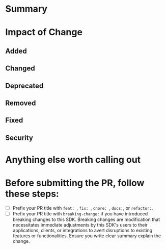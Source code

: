 # Summary
<!--- A short summary. This PR description is publicly viewable and will be part of Changelog on NPM -->


# Impact of Change
<!-- How this change will impact users and projects that integrate using this SDK? -->


<!-- Remove the H2 sections that are not applicable -->
## Added 
<!-- Section for new features. -->


## Changed
<!-- Section for changes in existing functionality. -->


## Deprecated
<!-- Section for soon-to-be removed features. -->


## Removed
<!-- Section for now removed features. -->


## Fixed
<!-- Section for any bug fixes. -->


## Security
<!-- Section in case of vulnerabilities. -->


# Anything else worth calling out
<!--- Useful tips, gotchas, trade-offs made to the reviewers. -->


# Before submitting the PR, follow these steps:
<!-- List of things to check before submitting the PR -->

- [ ] Prefix your PR title with `feat: `, `fix: `, `chore: `, `docs:`, or `refactor:`.
- [ ] Prefix your PR title with `breaking-change:` if you have introduced breaking changes to this SDK. Breaking changes are modification that necessitates immediate adjustments by this SDK's users to their applications, clients, or integrations to avert disruptions to existing features or functionalities. Ensure you write clear summary explain the change.
